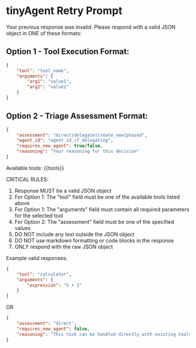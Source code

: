 # tinyAgent Retry Prompt

Your previous response was invalid. Please respond with a valid JSON object in ONE of these formats:

## Option 1 - Tool Execution Format:
```json
{
    "tool": "tool_name",
    "arguments": {
        "arg1": "value1",
        "arg2": "value2"
    }
}
```

## Option 2 - Triage Assessment Format:
```json
{
    "assessment": "direct|delegate|create_new|phased",
    "agent_id": "agent_id_if_delegating",
    "requires_new_agent": true/false,
    "reasoning": "Your reasoning for this decision"
}
```

Available tools:
{{tools}}

CRITICAL RULES:
1. Response MUST be a valid JSON object
2. For Option 1: The "tool" field must be one of the available tools listed above
3. For Option 1: The "arguments" field must contain all required parameters for the selected tool
4. For Option 2: The "assessment" field must be one of the specified values
5. DO NOT include any text outside the JSON object
6. DO NOT use markdown formatting or code blocks in the response
7. ONLY respond with the raw JSON object

Example valid responses:
```json
{
    "tool": "calculator",
    "arguments": {
        "expression": "5 + 3"
    }
}
```

OR

```json
{
    "assessment": "direct",
    "requires_new_agent": false,
    "reasoning": "This task can be handled directly with existing tools"
}
